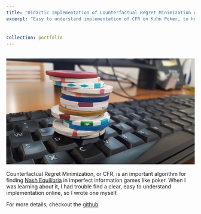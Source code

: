 ```yaml
---
title: "Didactic Implementation of Counterfactual Regret Minimization on Kuhn Poker"
excerpt: "Easy to understand implementation of CFR on Kuhn Poker, to help people learn about the algorithm. [image source](https://www.scientificamerican.com/article/time-to-fold-humans-poker-playing-ai-beats-pros-at-texas-hold-rsquo-em/)<br/><img src='/images/poker_big.jpg'>"


collection: portfolio
---
```

<br/><img src='/images/poker.jpeg'>

Counterfactual Regret Minimization, or CFR, is an important algorithm for finding [Nash Equilibria](https://en.wikipedia.org/wiki/Nash_equilibrium) in imperfect information games like poker. When I was learning about it, I had trouble find a clear, easy to understand implementation online, so I wrote one myself.


For more details, checkout the [github](https://github.com/Jgoldfeder/CounterfactualRegretMinimization).
